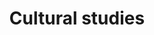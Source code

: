 ---
title: Cultural studies
longTitle: 'Cultural studies'
tags:
- gccommon
relatedTerm:
- "[[Culture]]"
---